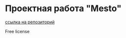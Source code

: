 # Проектная работа "Mesto"

[ссылка на репозиторий](https://github.com/Ivan-Starykh/mesto-project-ff.git)

Free license
